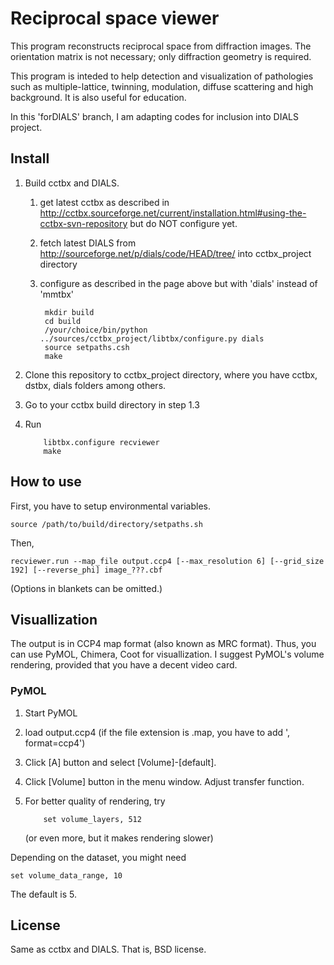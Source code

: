 Reciprocal space viewer
=======================

This program reconstructs reciprocal space from diffraction
images. The orientation matrix is not necessary; only diffraction
geometry is required.

This program is inteded to help detection and visualization of
pathologies such as multiple-lattice, twinning, modulation, diffuse
scattering and high background. It is also useful for education.

In this 'forDIALS' branch, I am adapting codes for inclusion into 
DIALS project.

Install
-------

1.  Build cctbx and DIALS.
    1. get latest cctbx as described in 
       http://cctbx.sourceforge.net/current/installation.html#using-the-cctbx-svn-repository 
       but do NOT configure yet.
    2. fetch latest DIALS from http://sourceforge.net/p/dials/code/HEAD/tree/ into 
       cctbx_project directory
    3. configure as described in the page above but with 'dials' instead of 'mmtbx' 

            mkdir build 
            cd build 
            /your/choice/bin/python ../sources/cctbx_project/libtbx/configure.py dials 
            source setpaths.csh 
            make 

2.  Clone this repository to cctbx_project directory, where you have
    cctbx, dstbx, dials folders among others.
3.  Go to your cctbx build directory in step 1.3
4.  Run

            libtbx.configure recviewer
            make

How to use
----------

First, you have to setup environmental variables.

    source /path/to/build/directory/setpaths.sh

Then, 

    recviewer.run --map_file output.ccp4 [--max_resolution 6] [--grid_size 192] [--reverse_phi] image_???.cbf

(Options in blankets can be omitted.)

Visuallization
--------------

The output is in CCP4 map format (also known as MRC format). Thus, you
can use PyMOL, Chimera, Coot for visuallization. I suggest PyMOL's
volume rendering, provided that you have a decent video card.

### PyMOL

1.  Start PyMOL
2.  load output.ccp4 (if the file extension is .map, you have to add ', format=ccp4')
3.  Click [A] button and select [Volume]-[default].
4.  Click [Volume] button in the menu window. Adjust transfer function.
5.  For better quality of rendering, try

            set volume_layers, 512 

    (or even more, but it makes rendering slower)

Depending on the dataset, you might need  

    set volume_data_range, 10

The default is 5.

License
-------

Same as cctbx and DIALS. That is, BSD license.
